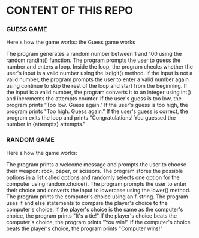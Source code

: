 # CONTENT OF THIS REPO

### GUESS GAME
Here's how the game works: the Guess game works

The program generates a random number between 1 and 100 using the random.randint() function.
The program prompts the user to guess the number and enters a loop.
Inside the loop, the program checks whether the user's input is a valid number using the isdigit() method.
If the input is not a valid number, the program prompts the user to enter a valid number again using continue to skip the rest of the loop and start from the beginning.
If the input is a valid number, the program converts it to an integer using int() and increments the attempts counter.
If the user's guess is too low, the program prints "Too low. Guess again."
If the user's guess is too high, the program prints "Too high. Guess again."
If the user's guess is correct, the program exits the loop and prints "Congratulations! You guessed the number in {attempts} attempts."

### RANDOM GAME
Here's how the game works:

The program prints a welcome message and prompts the user to choose their weapon: rock, paper, or scissors.
The program stores the possible options in a list called options and randomly selects one option for the computer using random.choice().
The program prompts the user to enter their choice and converts the input to lowercase using the lower() method.
The program prints the computer's choice using an f-string.
The program uses if and else statements to compare the player's choice to the computer's choice.
If the player's choice is the same as the computer's choice, the program prints "It's a tie!"
If the player's choice beats the computer's choice, the program prints "You win!"
If the computer's choice beats the player's choice, the program prints "Computer wins!"
